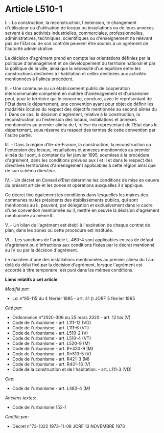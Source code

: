 # Article L510-1

I. - La construction, la reconstruction, l'extension, le changement d'utilisateur ou d'utilisation de locaux ou installations
ou de leurs annexes servant à des activités industrielles, commerciales, professionnelles, administratives, techniques,
scientifiques ou d'enseignement ne relevant pas de l'Etat ou de son contrôle peuvent être soumis à un agrément de l'autorité
administrative.

La décision d'agrément prend en compte les orientations définies par la politique d'aménagement et de développement du
territoire national et par la politique de la ville, ainsi que la nécessité d'un équilibre entre les constructions destinées
à l'habitation et celles destinées aux activités mentionnées à l'alinéa précédent.

II. - Une commune ou un établissement public de coopération intercommunale compétent en matière d'aménagement et d'urbanisme
peut, pour le territoire qui le concerne, conclure, avec le représentant de l'Etat dans le département, une convention ayant
pour objet de définir les modalités locales du respect des objectifs mentionnés au second alinéa du I. Dans ce cas, la
décision d'agrément, relative à la construction, la reconstruction ou l'extension des locaux, installations et annexes
mentionnées au premier alinéa du I, relève du représentant de l'Etat dans le département, sous réserve du respect des termes
de cette convention par l'autre partie.

III. - Dans la région d'Ile-de-France, la construction, la reconstruction ou l'extension des locaux, installations et annexes
mentionnées au premier alinéa du I sont, à compter du 1er janvier 1995, soumises à la procédure d'agrément, dans les
conditions prévues aux I et II et dans le respect des directives territoriales d'aménagement applicables à cette région ainsi
que de son schéma directeur.

IV. - Un décret en Conseil d'Etat détermine les conditions de mise en oeuvre du présent article et les zones et opérations
auxquelles il s'applique.

Ce décret fixe également les conditions dans lesquelles les maires des communes ou les présidents des établissements publics,
qui sont mentionnés au II, peuvent, par délégation et exclusivement dans le cadre d'une convention mentionnée au II, mettre
en oeuvre la décision d'agrément mentionnée au même II.

V. - Un bilan de l'agrément est établi à l'expiration de chaque contrat de plan, dans les zones où cette procédure est
instituée.

VI. - Les sanctions de l'article L. 480-4 sont applicables en cas de défaut d'agrément ou d'infractions aux conditions fixées
par le décret mentionné au IV ou par la décision d'agrément.

Le maintien d'une des installations mentionnées au premier alinéa du I au-delà du délai fixé par la décision d'agrément,
lorsque l'agrément est accordé à titre temporaire, est puni dans les mêmes conditions.

**Liens relatifs à cet article**

_Modifié par_:

  - Loi n°95-115 du 4 février 1995 - art. 41 () JORF 5 février 1995

_Cité par_:

  - Ordonnance n°2020-306 du 25 mars 2020 - art. 12 bis (V)
  - Code de l'urbanisme - art. L111-12 (VD)
  - Code de l'urbanisme - art. L111-6 (VT)
  - Code de l'urbanisme - art. L510-2 (V)
  - Code de l'urbanisme - art. L510-4 (VT)
  - Code de l'urbanisme - art. L520-9 (M)
  - Code de l'urbanisme - art. R*430-9 (M)
  - Code de l'urbanisme - art. R*510-5 (V)
  - Code de l'urbanisme - art. R421-3 (M)
  - Code de l'urbanisme - art. R431-16 (V)
  - Code de la construction et de l'habitation. - art. L111-3 (VD)

_Cite_:

  - Code de l'urbanisme - art. L480-4 (M)

_Anciens textes_:

  - Code de l'urbanisme 152-1

_Codifié par_:

  - Décret n°73-1022 1973-11-08 JORF 13 NOVEMBRE 1973
